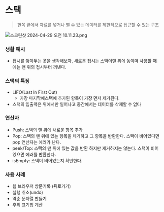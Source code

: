 # 스택

> 한쪽 끝에서 자료를 넣거나 뺄 수 있는 데이터를 제한적으로 접근할 수 있는 구조
> 

![스크린샷 2024-04-29 오전 10.11.23.png](%E1%84%89%E1%85%B3%E1%84%90%E1%85%A2%E1%86%A8%20d8b25e2de7b64bf1be30cfe3f0f50995/%25E1%2584%2589%25E1%2585%25B3%25E1%2584%258F%25E1%2585%25B3%25E1%2584%2585%25E1%2585%25B5%25E1%2586%25AB%25E1%2584%2589%25E1%2585%25A3%25E1%2586%25BA_2024-04-29_%25E1%2584%258B%25E1%2585%25A9%25E1%2584%258C%25E1%2585%25A5%25E1%2586%25AB_10.11.23.png)

### 생활 예시

- 접시를 쌓아두는 곳을 생각해보자, 새로운 접시는 스택이맨 위에 놓이며 사용할 때에는 맨 위의 접시부터 꺼낸다.

### 스택의 특징

- LIFO(Last In First Out)
    - 가장 마지막에스택에 추가된 항목이 가장 먼저 제거된다.
- 스택의 입출력은 위에서만 일어나고 중간에서는 데이터를 삭제할 수 없다

### 연산자

- Push: 스택의 맨 위에 새로운 항목 추가
- Pop: 스택의 맨 위에 있는 항목을 제거하고 그 항목을 반환한다.
        스택이 비어있다면 pop 연산자는 에러가 난다.
- peek/Top: 스택의 맨 위에 있는 값을 반환 하지만 제거하지는 않는다.
                  스택이 비어있으면 에러를 반환한다.
- isEmpty: 스택이 비어있는지 확인한다.

### 사용 사례

- 웹 브라우저 방문기록 (뒤로가기)
- 실행 취소(undo)
- 역순 문자열 만들기
- 후위 표기법 계산